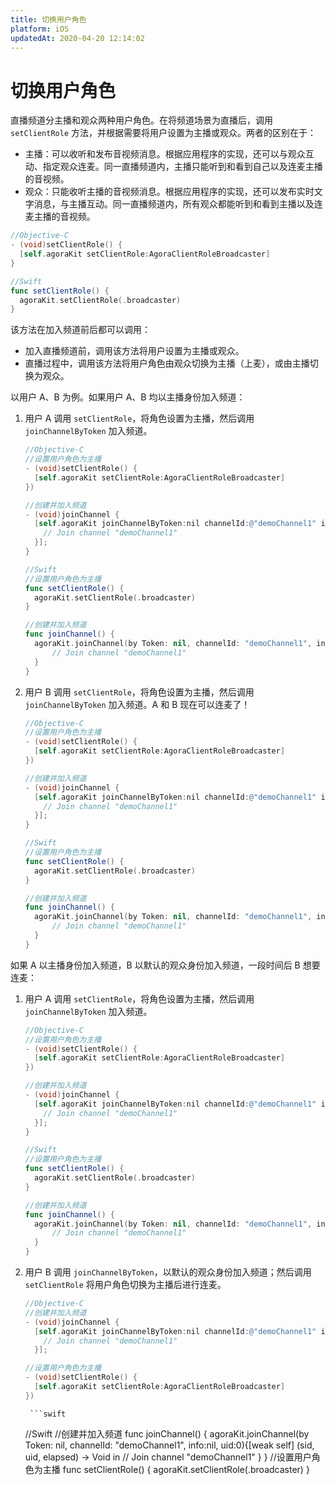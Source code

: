 ```yaml
---
title: 切换用户角色
platform: iOS
updatedAt: 2020-04-20 12:14:02
---
```


# 切换用户角色

直播频道分主播和观众两种用户角色。在将频道场景为直播后，调用 `setClientRole` 方法，并根据需要将用户设置为主播或观众。两者的区别在于：

- 主播：可以收听和发布音视频消息。根据应用程序的实现，还可以与观众互动、指定观众连麦。同一直播频道内，主播只能听到和看到自己以及连麦主播的音视频。
- 观众：只能收听主播的音视频消息。根据应用程序的实现，还可以发布实时文字消息，与主播互动。同一直播频道内，所有观众都能听到和看到主播以及连麦主播的音视频。

```objective-c
//Objective-C
- (void)setClientRole() {
  [self.agoraKit setClientRole:AgoraClientRoleBroadcaster]
}
```

```swift
//Swift
func setClientRole() {
  agoraKit.setClientRole(.broadcaster)
}
```

该方法在加入频道前后都可以调用：

- 加入直播频道前，调用该方法将用户设置为主播或观众。
- 直播过程中，调用该方法将用户角色由观众切换为主播（上麦），或由主播切换为观众。

以用户 A、B 为例。如果用户 A、B 均以主播身份加入频道：

1. 用户 A 调用 `setClientRole`，将角色设置为主播，然后调用 `joinChannelByToken` 加入频道。

   ```objective-c
   //Objective-C
   //设置用户角色为主播
   - (void)setClientRole() {
     [self.agoraKit setClientRole:AgoraClientRoleBroadcaster]
   })

   //创建并加入频道
   - (void)joinChannel {
     [self.agoraKit joinChannelByToken:nil channelId:@"demoChannel1" info:nil uid:0 joinSuccess:^(NSString *channel, NSUInteger uid, NSInteger elapsed) {
       // Join channel "demoChannel1"
     }];
   }
   ```

   ```swift
   //Swift
   //设置用户角色为主播
   func setClientRole() {
     agoraKit.setClientRole(.broadcaster)
   }

   //创建并加入频道
   func joinChannel() {
     agoraKit.joinChannel(by Token: nil, channelId: "demoChannel1", info:nil, uid:0){[weak self] (sid, uid, elapsed) -> Void in
         // Join channel "demoChannel1"
     }
   }
   ```

2. 用户 B 调用 `setClientRole`，将角色设置为主播，然后调用 `joinChannelByToken` 加入频道。A 和 B 现在可以连麦了！

   ```objective-c
   //Objective-C
   //设置用户角色为主播
   - (void)setClientRole() {
     [self.agoraKit setClientRole:AgoraClientRoleBroadcaster]
   })

   //创建并加入频道
   - (void)joinChannel {
     [self.agoraKit joinChannelByToken:nil channelId:@"demoChannel1" info:nil uid:0 joinSuccess:^(NSString *channel, NSUInteger uid, NSInteger elapsed) {
       // Join channel "demoChannel1"
     }];
   }
   ```

   ```swift
   //Swift
   //设置用户角色为主播
   func setClientRole() {
     agoraKit.setClientRole(.broadcaster)
   }

   //创建并加入频道
   func joinChannel() {
     agoraKit.joinChannel(by Token: nil, channelId: "demoChannel1", info:nil, uid:0){[weak self] (sid, uid, elapsed) -> Void in
         // Join channel "demoChannel1"
     }
   }
   ```

如果 A 以主播身份加入频道，B 以默认的观众身份加入频道，一段时间后 B 想要连麦：

1.  用户 A 调用 `setClientRole`，将角色设置为主播，然后调用 `joinChannelByToken` 加入频道。

    ```objective-c
    //Objective-C
    //设置用户角色为主播
    - (void)setClientRole() {
      [self.agoraKit setClientRole:AgoraClientRoleBroadcaster]
    })

    //创建并加入频道
    - (void)joinChannel {
      [self.agoraKit joinChannelByToken:nil channelId:@"demoChannel1" info:nil uid:0 joinSuccess:^(NSString *channel, NSUInteger uid, NSInteger elapsed) {
        // Join channel "demoChannel1"
      }];
    }
    ```

    ```swift
    //Swift
    //设置用户角色为主播
    func setClientRole() {
      agoraKit.setClientRole(.broadcaster)
    }

    //创建并加入频道
    func joinChannel() {
      agoraKit.joinChannel(by Token: nil, channelId: "demoChannel1", info:nil, uid:0){[weak self] (sid, uid, elapsed) -> Void in
          // Join channel "demoChannel1"
      }
    }
    ```

2.  用户 B 调用 `joinChannelByToken`，以默认的观众身份加入频道；然后调用 `setClientRole` 将用户角色切换为主播后进行连麦。

    ```objective-c
    //Objective-C
    //创建并加入频道
    - (void)joinChannel {
      [self.agoraKit joinChannelByToken:nil channelId:@"demoChannel1" info:nil uid:0 joinSuccess:^(NSString *channel, NSUInteger uid, NSInteger elapsed) {
        // Join channel "demoChannel1"
      }];

    //设置用户角色为主播
    - (void)setClientRole() {
      [self.agoraKit setClientRole:AgoraClientRoleBroadcaster]
    })
    ```

         ```swift

    //Swift
    //创建并加入频道
    func joinChannel() {
    agoraKit.joinChannel(by Token: nil, channelId: "demoChannel1", info:nil, uid:0){[weak self] (sid, uid, elapsed) -> Void in
    // Join channel "demoChannel1"
    }
    }
    //设置用户角色为主播
    func setClientRole() {
    agoraKit.setClientRole(.broadcaster)
    }

    ```

    ```
